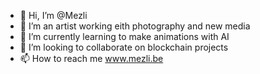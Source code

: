 - 👋 Hi, I’m @Mezli
- 👀 I’m an artist working eith photography and new media
- 🌱 I’m currently learning to make animations with AI
- 💞️ I’m looking to collaborate on blockchain projects
- 📫 How to reach me www.mezli.be

<!---
Mezli/Mezli is a ✨ special ✨ repository because its `README.md` (this file) appears on your GitHub profile.
You can click the Preview link to take a look at your changes.
--->
